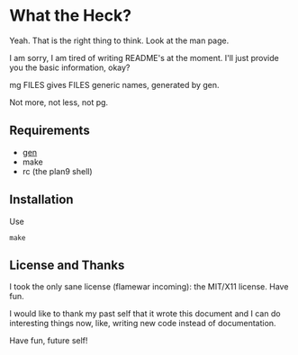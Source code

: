 What the Heck?
==============

Yeah. That is the right thing to think.  Look at the man page.

I am sorry, I am tired of writing README's at the moment.  I'll just
provide you the basic information, okay?

mg FILES gives FILES generic names, generated by gen.

Not more, not less, not pg.

Requirements
------------

* [gen](https://www.github.com/pranomostro/gen)
* make
* rc (the plan9 shell)

Installation
------------

Use

	make

License and Thanks
------------------

I took the only sane license (flamewar incoming):
the MIT/X11 license. Have fun.

I would like to thank my past self that it wrote this document
and I can do interesting things now, like, writing new code
instead of documentation.

Have fun, future self!
